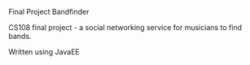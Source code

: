 Final Project Bandfinder

CS108 final project - a social networking service for musicians to find bands.

Written using JavaEE
